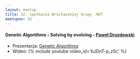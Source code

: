 ```yaml
---
layout: meetup
title: 52. spotkanie Wrocławskiej Grupy .NET
meetupno: 52
---
```


#### Genetic Algorithms - Solving by evolving - [Paweł Drozdowski]()
* Prezentacja: [Genetic Algorithms]({{BASE_PATH}}/assets/GeneticAlgorithms.pptx)
* Wideo: {% include youtube video_id='bJDnT-p_z5c' %}
